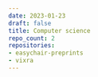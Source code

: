 ```yaml
---
date: 2023-01-23
draft: false
title: Computer science
repo_count: 2
repositories:
- easychair-preprints
- vixra
---
```



